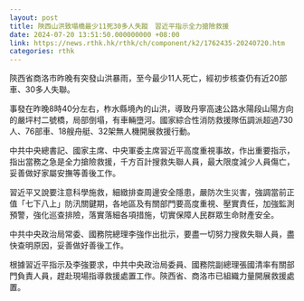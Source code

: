 ```yaml
---
layout: post
title: 陝西山洪致塌橋最少11死30多人失蹤　習近平指示全力搶險救援
date: 2024-07-20 13:51:50.000000000 +08:00
link: https://news.rthk.hk/rthk/ch/component/k2/1762435-20240720.htm
categories: rthk
---
```


陝西省商洛市昨晚有突發山洪暴雨，至今最少11人死亡，經初步核查仍有近20部車、30多人失聯。

事發在昨晚8時40分左右，柞水縣境內的山洪，導致丹寧高速公路水陽段山陽方向的嚴坪村二號橋，局部倒塌，有車輛墮河。國家綜合性消防救援隊伍調派超過730人、76部車、18艘舟艇、32架無人機開展救援行動。

中共中央總書記、國家主席、中央軍委主席習近平高度重視事故，作出重要指示，指出當務之急是全力搶險救援，千方百計搜救失聯人員，最大限度減少人員傷亡，妥善做好家屬安撫等善後工作。

習近平又說要注意科學施救，細緻排查周邊安全隱患，嚴防次生災害，強調當前正值「七下八上」防汛關鍵期，各地區及有關部門要高度重視、壓實責任，加強監測預警，強化巡查排險，落實落細各項措施，切實保障人民群眾生命財產安全。

中共中央政治局常委、國務院總理李強作出批示，要盡一切努力搜救失聯人員，盡快查明原因，妥善做好善後工作。

根據習近平指示及李強要求，中共中央政治局委員、國務院副總理張國清率有關部門負責人員，趕赴現場指導救援處置工作。陝西省、商洛市已組織力量開展救援處置。
